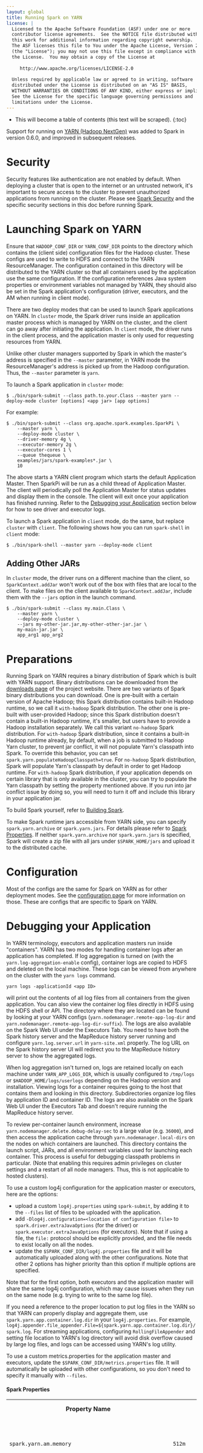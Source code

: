```yaml
---
layout: global
title: Running Spark on YARN
license: |
  Licensed to the Apache Software Foundation (ASF) under one or more
  contributor license agreements.  See the NOTICE file distributed with
  this work for additional information regarding copyright ownership.
  The ASF licenses this file to You under the Apache License, Version 2.0
  (the "License"); you may not use this file except in compliance with
  the License.  You may obtain a copy of the License at
 
     http://www.apache.org/licenses/LICENSE-2.0
 
  Unless required by applicable law or agreed to in writing, software
  distributed under the License is distributed on an "AS IS" BASIS,
  WITHOUT WARRANTIES OR CONDITIONS OF ANY KIND, either express or implied.
  See the License for the specific language governing permissions and
  limitations under the License.
---
```

* This will become a table of contents (this text will be scraped).
{:toc}

Support for running on [YARN (Hadoop
NextGen)](http://hadoop.apache.org/docs/stable/hadoop-yarn/hadoop-yarn-site/YARN.html)
was added to Spark in version 0.6.0, and improved in subsequent releases.

# Security

Security features like authentication are not enabled by default. When deploying a cluster that is open to the internet
or an untrusted network, it's important to secure access to the cluster to prevent unauthorized applications
from running on the cluster.
Please see [Spark Security](security.html) and the specific security sections in this doc before running Spark.

# Launching Spark on YARN

Ensure that `HADOOP_CONF_DIR` or `YARN_CONF_DIR` points to the directory which contains the (client side) configuration files for the Hadoop cluster.
These configs are used to write to HDFS and connect to the YARN ResourceManager. The
configuration contained in this directory will be distributed to the YARN cluster so that all
containers used by the application use the same configuration. If the configuration references
Java system properties or environment variables not managed by YARN, they should also be set in the
Spark application's configuration (driver, executors, and the AM when running in client mode).

There are two deploy modes that can be used to launch Spark applications on YARN. In `cluster` mode, the Spark driver runs inside an application master process which is managed by YARN on the cluster, and the client can go away after initiating the application. In `client` mode, the driver runs in the client process, and the application master is only used for requesting resources from YARN.

Unlike other cluster managers supported by Spark in which the master's address is specified in the `--master`
parameter, in YARN mode the ResourceManager's address is picked up from the Hadoop configuration.
Thus, the `--master` parameter is `yarn`.

To launch a Spark application in `cluster` mode:

    $ ./bin/spark-submit --class path.to.your.Class --master yarn --deploy-mode cluster [options] <app jar> [app options]

For example:

    $ ./bin/spark-submit --class org.apache.spark.examples.SparkPi \
        --master yarn \
        --deploy-mode cluster \
        --driver-memory 4g \
        --executor-memory 2g \
        --executor-cores 1 \
        --queue thequeue \
        examples/jars/spark-examples*.jar \
        10

The above starts a YARN client program which starts the default Application Master. Then SparkPi will be run as a child thread of Application Master. The client will periodically poll the Application Master for status updates and display them in the console. The client will exit once your application has finished running.  Refer to the [Debugging your Application](#debugging-your-application) section below for how to see driver and executor logs.

To launch a Spark application in `client` mode, do the same, but replace `cluster` with `client`. The following shows how you can run `spark-shell` in `client` mode:

    $ ./bin/spark-shell --master yarn --deploy-mode client

## Adding Other JARs

In `cluster` mode, the driver runs on a different machine than the client, so `SparkContext.addJar` won't work out of the box with files that are local to the client. To make files on the client available to `SparkContext.addJar`, include them with the `--jars` option in the launch command.

    $ ./bin/spark-submit --class my.main.Class \
        --master yarn \
        --deploy-mode cluster \
        --jars my-other-jar.jar,my-other-other-jar.jar \
        my-main-jar.jar \
        app_arg1 app_arg2


# Preparations

Running Spark on YARN requires a binary distribution of Spark which is built with YARN support.
Binary distributions can be downloaded from the [downloads page](https://spark.apache.org/downloads.html) of the project website.
There are two variants of Spark binary distributions you can download. One is pre-built with a certain
version of Apache Hadoop; this Spark distribution contains built-in Hadoop runtime, so we call it `with-hadoop` Spark
distribution. The other one is pre-built with user-provided Hadoop; since this Spark distribution
doesn't contain a built-in Hadoop runtime, it's smaller, but users have to provide a Hadoop installation separately.
We call this variant `no-hadoop` Spark distribution. For `with-hadoop` Spark distribution, since
it contains a built-in Hadoop runtime already, by default, when a job is submitted to Hadoop Yarn cluster, to prevent jar conflict, it will not
populate Yarn's classpath into Spark. To override this behavior, you can set <code>spark.yarn.populateHadoopClasspath=true</code>.
For `no-hadoop` Spark distribution, Spark will populate Yarn's classpath by default in order to get Hadoop runtime. For `with-hadoop` Spark distribution,
if your application depends on certain library that is only available in the cluster, you can try to populate the Yarn classpath by setting
the property mentioned above. If you run into jar conflict issue by doing so, you will need to turn it off and include this library
in your application jar.

To build Spark yourself, refer to [Building Spark](building-spark.html).

To make Spark runtime jars accessible from YARN side, you can specify `spark.yarn.archive` or `spark.yarn.jars`. For details please refer to [Spark Properties](#spark-properties). If neither `spark.yarn.archive` nor `spark.yarn.jars` is specified, Spark will create a zip file with all jars under `$SPARK_HOME/jars` and upload it to the distributed cache.

# Configuration

Most of the configs are the same for Spark on YARN as for other deployment modes. See the [configuration page](configuration.html) for more information on those.  These are configs that are specific to Spark on YARN.

# Debugging your Application

In YARN terminology, executors and application masters run inside "containers". YARN has two modes for handling container logs after an application has completed. If log aggregation is turned on (with the `yarn.log-aggregation-enable` config), container logs are copied to HDFS and deleted on the local machine. These logs can be viewed from anywhere on the cluster with the `yarn logs` command.

    yarn logs -applicationId <app ID>

will print out the contents of all log files from all containers from the given application. You can also view the container log files directly in HDFS using the HDFS shell or API. The directory where they are located can be found by looking at your YARN configs (`yarn.nodemanager.remote-app-log-dir` and `yarn.nodemanager.remote-app-log-dir-suffix`). The logs are also available on the Spark Web UI under the Executors Tab. You need to have both the Spark history server and the MapReduce history server running and configure `yarn.log.server.url` in `yarn-site.xml` properly. The log URL on the Spark history server UI will redirect you to the MapReduce history server to show the aggregated logs.

When log aggregation isn't turned on, logs are retained locally on each machine under `YARN_APP_LOGS_DIR`, which is usually configured to `/tmp/logs` or `$HADOOP_HOME/logs/userlogs` depending on the Hadoop version and installation. Viewing logs for a container requires going to the host that contains them and looking in this directory.  Subdirectories organize log files by application ID and container ID. The logs are also available on the Spark Web UI under the Executors Tab and doesn't require running the MapReduce history server.

To review per-container launch environment, increase `yarn.nodemanager.delete.debug-delay-sec` to a
large value (e.g. `36000`), and then access the application cache through `yarn.nodemanager.local-dirs`
on the nodes on which containers are launched. This directory contains the launch script, JARs, and
all environment variables used for launching each container. This process is useful for debugging
classpath problems in particular. (Note that enabling this requires admin privileges on cluster
settings and a restart of all node managers. Thus, this is not applicable to hosted clusters).

To use a custom log4j configuration for the application master or executors, here are the options:

- upload a custom `log4j.properties` using `spark-submit`, by adding it to the `--files` list of files
  to be uploaded with the application.
- add `-Dlog4j.configuration=<location of configuration file>` to `spark.driver.extraJavaOptions`
  (for the driver) or `spark.executor.extraJavaOptions` (for executors). Note that if using a file,
  the `file:` protocol should be explicitly provided, and the file needs to exist locally on all
  the nodes.
- update the `$SPARK_CONF_DIR/log4j.properties` file and it will be automatically uploaded along
  with the other configurations. Note that other 2 options has higher priority than this option if
  multiple options are specified.

Note that for the first option, both executors and the application master will share the same
log4j configuration, which may cause issues when they run on the same node (e.g. trying to write
to the same log file).

If you need a reference to the proper location to put log files in the YARN so that YARN can properly display and aggregate them, use `spark.yarn.app.container.log.dir` in your `log4j.properties`. For example, `log4j.appender.file_appender.File=${spark.yarn.app.container.log.dir}/spark.log`. For streaming applications, configuring `RollingFileAppender` and setting file location to YARN's log directory will avoid disk overflow caused by large log files, and logs can be accessed using YARN's log utility.

To use a custom metrics.properties for the application master and executors, update the `$SPARK_CONF_DIR/metrics.properties` file. It will automatically be uploaded with other configurations, so you don't need to specify it manually with `--files`.

#### Spark Properties

<table class="table">
<tr><th>Property Name</th><th>Default</th><th>Meaning</th><th>Since Version</th></tr>
<tr>
  <td><code>spark.yarn.am.memory</code></td>
  <td><code>512m</code></td>
  <td>
    Amount of memory to use for the YARN Application Master in client mode, in the same format as JVM memory strings (e.g. <code>512m</code>, <code>2g</code>).
    In cluster mode, use <code>spark.driver.memory</code> instead.
    <p/>
    Use lower-case suffixes, e.g. <code>k</code>, <code>m</code>, <code>g</code>, <code>t</code>, and <code>p</code>, for kibi-, mebi-, gibi-, tebi-, and pebibytes, respectively.
  </td>
  <td>1.3.0</td>
</tr>
<tr>
  <td><code>spark.yarn.am.resource.{resource-type}.amount</code></td>
  <td><code>(none)</code></td>
  <td>
    Amount of resource to use for the YARN Application Master in client mode.
    In cluster mode, use <code>spark.yarn.driver.resource.&lt;resource-type&gt;.amount</code> instead.
    Please note that this feature can be used only with YARN 3.0+
    For reference, see YARN Resource Model documentation: https://hadoop.apache.org/docs/r3.0.1/hadoop-yarn/hadoop-yarn-site/ResourceModel.html
    <p/>
    Example: 
    To request GPU resources from YARN, use: <code>spark.yarn.am.resource.yarn.io/gpu.amount</code>
  </td>
  <td>3.0.0</td>
</tr>
<tr>
  <td><code>spark.yarn.applicationType</code></td>
  <td><code>SPARK</code></td>
  <td>
    Defines more specific application types, e.g. <code>SPARK</code>, <code>SPARK-SQL</code>, <code>SPARK-STREAMING</code>,
    <code>SPARK-MLLIB</code> and <code>SPARK-GRAPH</code>. Please be careful not to exceed 20 characters.
  </td>
  <td>3.1.0</td>
</tr>
<tr>
  <td><code>spark.yarn.driver.resource.{resource-type}.amount</code></td>
  <td><code>(none)</code></td>
  <td>
    Amount of resource to use for the YARN Application Master in cluster mode.
    Please note that this feature can be used only with YARN 3.0+
    For reference, see YARN Resource Model documentation: https://hadoop.apache.org/docs/r3.0.1/hadoop-yarn/hadoop-yarn-site/ResourceModel.html
    <p/>
    Example: 
    To request GPU resources from YARN, use: <code>spark.yarn.driver.resource.yarn.io/gpu.amount</code>
  </td>
  <td>3.0.0</td> 
</tr>
<tr>
  <td><code>spark.yarn.executor.resource.{resource-type}.amount</code></td>
  <td><code>(none)</code></td>
  <td>
    Amount of resource to use per executor process.
    Please note that this feature can be used only with YARN 3.0+
    For reference, see YARN Resource Model documentation: https://hadoop.apache.org/docs/r3.0.1/hadoop-yarn/hadoop-yarn-site/ResourceModel.html
    <p/>
    Example: 
    To request GPU resources from YARN, use: <code>spark.yarn.executor.resource.yarn.io/gpu.amount</code>
  </td>
  <td>3.0.0</td>
</tr>
<tr>
  <td><code>spark.yarn.resourceGpuDeviceName</code></td>
  <td><code>yarn.io/gpu</code></td>
  <td>
    Specify the mapping of the Spark resource type of <code>gpu</code> to the YARN resource
    representing a GPU. By default YARN uses <code>yarn.io/gpu</code> but if YARN has been
    configured with a custom resource type, this allows remapping it.
    Applies when using the <code>spark.{driver/executor}.resource.gpu.*</code> configs.
  </td>
  <td>3.2.1</td>
</tr>
<tr>
  <td><code>spark.yarn.resourceFpgaDeviceName</code></td>
  <td><code>yarn.io/fpga</code></td>
  <td>
    Specify the mapping of the Spark resource type of <code>fpga</code> to the YARN resource
    representing a FPGA. By default YARN uses <code>yarn.io/fpga</code> but if YARN has been
    configured with a custom resource type, this allows remapping it.
    Applies when using the <code>spark.{driver/executor}.resource.fpga.*</code> configs.
  </td>
  <td>3.2.1</td>
</tr>
<tr>
  <td><code>spark.yarn.am.cores</code></td>
  <td><code>1</code></td>
  <td>
    Number of cores to use for the YARN Application Master in client mode.
    In cluster mode, use <code>spark.driver.cores</code> instead.
  </td>
  <td>1.3.0</td>
</tr>
<tr>
  <td><code>spark.yarn.am.waitTime</code></td>
  <td><code>100s</code></td>
  <td>
    Only used in <code>cluster</code> mode. Time for the YARN Application Master to wait for the
    SparkContext to be initialized.
  </td>
 <td>1.3.0</td> 
</tr>
<tr>
  <td><code>spark.yarn.submit.file.replication</code></td>
  <td>The default HDFS replication (usually <code>3</code>)</td>
  <td>
    HDFS replication level for the files uploaded into HDFS for the application. These include things like the Spark jar, the app jar, and any distributed cache files/archives.
  </td>
  <td>0.8.1</td>
</tr>
<tr>
  <td><code>spark.yarn.stagingDir</code></td>
  <td>Current user's home directory in the filesystem</td>
  <td>
    Staging directory used while submitting applications.
  </td>
 <td>2.0.0</td> 
</tr>
<tr>
  <td><code>spark.yarn.preserve.staging.files</code></td>
  <td><code>false</code></td>
  <td>
    Set to <code>true</code> to preserve the staged files (Spark jar, app jar, distributed cache files) at the end of the job rather than delete them.
  </td>
  <td>1.1.0</td> 
</tr>
<tr>
  <td><code>spark.yarn.scheduler.heartbeat.interval-ms</code></td>
  <td><code>3000</code></td>
  <td>
    The interval in ms in which the Spark application master heartbeats into the YARN ResourceManager.
    The value is capped at half the value of YARN's configuration for the expiry interval, i.e.
    <code>yarn.am.liveness-monitor.expiry-interval-ms</code>.
  </td>
  <td>0.8.1</td>
</tr>
<tr>
  <td><code>spark.yarn.scheduler.initial-allocation.interval</code></td>
  <td><code>200ms</code></td>
  <td>
    The initial interval in which the Spark application master eagerly heartbeats to the YARN ResourceManager
    when there are pending container allocation requests. It should be no larger than
    <code>spark.yarn.scheduler.heartbeat.interval-ms</code>. The allocation interval will doubled on
    successive eager heartbeats if pending containers still exist, until
    <code>spark.yarn.scheduler.heartbeat.interval-ms</code> is reached.
  </td>
  <td>1.4.0</td>
</tr>
<tr>
  <td><code>spark.yarn.max.executor.failures</code></td>
  <td>numExecutors * 2, with minimum of 3</td>
  <td>
    The maximum number of executor failures before failing the application.
  </td>
  <td>1.0.0</td>
</tr>
<tr>
  <td><code>spark.yarn.historyServer.address</code></td>
  <td>(none)</td>
  <td>
    The address of the Spark history server, e.g. <code>host.com:18080</code>. The address should not contain a scheme (<code>http://</code>). Defaults to not being set since the history server is an optional service. This address is given to the YARN ResourceManager when the Spark application finishes to link the application from the ResourceManager UI to the Spark history server UI.
    For this property, YARN properties can be used as variables, and these are substituted by Spark at runtime. For example, if the Spark history server runs on the same node as the YARN ResourceManager, it can be set to <code>${hadoopconf-yarn.resourcemanager.hostname}:18080</code>.
  </td>
  <td>1.0.0</td>
</tr>
<tr>
  <td><code>spark.yarn.dist.archives</code></td>
  <td>(none)</td>
  <td>
    Comma separated list of archives to be extracted into the working directory of each executor.
  </td>
  <td>1.0.0</td>
</tr>
<tr>
  <td><code>spark.yarn.dist.files</code></td>
  <td>(none)</td>
  <td>
    Comma-separated list of files to be placed in the working directory of each executor.
  </td>
  <td>1.0.0</td>
</tr>
<tr>
  <td><code>spark.yarn.dist.jars</code></td>
  <td>(none)</td>
  <td>
    Comma-separated list of jars to be placed in the working directory of each executor.
  </td>
  <td>2.0.0</td>
</tr>
<tr>
  <td><code>spark.yarn.dist.forceDownloadSchemes</code></td>
  <td><code>(none)</code></td>
  <td>
    Comma-separated list of schemes for which resources will be downloaded to the local disk prior to
    being added to YARN's distributed cache. For use in cases where the YARN service does not
    support schemes that are supported by Spark, like http, https and ftp, or jars required to be in the
    local YARN client's classpath. Wildcard '*' is denoted to download resources for all the schemes.
  </td>
  <td>2.3.0</td>
</tr>
<tr>
 <td><code>spark.executor.instances</code></td>
  <td><code>2</code></td>
  <td>
    The number of executors for static allocation. With <code>spark.dynamicAllocation.enabled</code>, the initial set of executors will be at least this large.
  </td>
  <td>1.0.0</td>
</tr>
<tr>
  <td><code>spark.yarn.am.memoryOverhead</code></td>
  <td>AM memory * 0.10, with minimum of 384 </td>
  <td>
    Same as <code>spark.driver.memoryOverhead</code>, but for the YARN Application Master in client mode.
  </td>
  <td>1.3.0</td>
</tr>
<tr>
  <td><code>spark.yarn.queue</code></td>
  <td><code>default</code></td>
  <td>
    The name of the YARN queue to which the application is submitted.
  </td>
  <td>1.0.0</td>
</tr>
<tr>
  <td><code>spark.yarn.jars</code></td>
  <td>(none)</td>
  <td>
    List of libraries containing Spark code to distribute to YARN containers.
    By default, Spark on YARN will use Spark jars installed locally, but the Spark jars can also be
    in a world-readable location on HDFS. This allows YARN to cache it on nodes so that it doesn't
    need to be distributed each time an application runs. To point to jars on HDFS, for example,
    set this configuration to <code>hdfs:///some/path</code>. Globs are allowed.
  </td>
  <td>2.0.0</td>
</tr>
<tr>
  <td><code>spark.yarn.archive</code></td>
  <td>(none)</td>
  <td>
    An archive containing needed Spark jars for distribution to the YARN cache. If set, this
    configuration replaces <code>spark.yarn.jars</code> and the archive is used in all the
    application's containers. The archive should contain jar files in its root directory.
    Like with the previous option, the archive can also be hosted on HDFS to speed up file
    distribution.
  </td>
  <td>2.0.0</td>
</tr>
<tr>
  <td><code>spark.yarn.appMasterEnv.[EnvironmentVariableName]</code></td>
  <td>(none)</td>
  <td>
     Add the environment variable specified by <code>EnvironmentVariableName</code> to the
     Application Master process launched on YARN. The user can specify multiple of
     these and to set multiple environment variables. In <code>cluster</code> mode this controls
     the environment of the Spark driver and in <code>client</code> mode it only controls
     the environment of the executor launcher.
  </td>
  <td>1.1.0</td>
</tr>
<tr>
  <td><code>spark.yarn.containerLauncherMaxThreads</code></td>
  <td><code>25</code></td>
  <td>
    The maximum number of threads to use in the YARN Application Master for launching executor containers.
  </td>
  <td>1.2.0</td>
</tr>
<tr>
  <td><code>spark.yarn.am.extraJavaOptions</code></td>
  <td>(none)</td>
  <td>
  A string of extra JVM options to pass to the YARN Application Master in client mode.
  In cluster mode, use <code>spark.driver.extraJavaOptions</code> instead. Note that it is illegal
  to set maximum heap size (-Xmx) settings with this option. Maximum heap size settings can be set
  with <code>spark.yarn.am.memory</code>
  </td>
  <td>1.3.0</td>
</tr>
<tr>
  <td><code>spark.yarn.am.extraLibraryPath</code></td>
  <td>(none)</td>
  <td>
    Set a special library path to use when launching the YARN Application Master in client mode.
  </td>
  <td>1.4.0</td>
</tr>
<tr>
  <td><code>spark.yarn.populateHadoopClasspath</code></td>
  <td>
    For <code>with-hadoop</code> Spark distribution, this is set to false; 
    for <code>no-hadoop</code> distribution, this is set to true.
  </td>
  <td>
    Whether to populate Hadoop classpath from <code>yarn.application.classpath</code> and
    <code>mapreduce.application.classpath</code> Note that if this is set to <code>false</code>, 
    it requires a <code>with-Hadoop</code> Spark distribution that bundles Hadoop runtime or
    user has to provide a Hadoop installation separately.
  </td>
  <td>2.4.6</td>
</tr>
<tr>
  <td><code>spark.yarn.maxAppAttempts</code></td>
  <td><code>yarn.resourcemanager.am.max-attempts</code> in YARN</td>
  <td>
  The maximum number of attempts that will be made to submit the application.
  It should be no larger than the global number of max attempts in the YARN configuration.
  </td>
  <td>1.3.0</td> 
</tr>
<tr>
  <td><code>spark.yarn.am.attemptFailuresValidityInterval</code></td>
  <td>(none)</td>
  <td>
  Defines the validity interval for AM failure tracking.
  If the AM has been running for at least the defined interval, the AM failure count will be reset.
  This feature is not enabled if not configured.
  </td>
  <td>1.6.0</td>
</tr>
<tr>
  <td><code>spark.yarn.executor.failuresValidityInterval</code></td>
  <td>(none)</td>
  <td>
  Defines the validity interval for executor failure tracking.
  Executor failures which are older than the validity interval will be ignored.
  </td>
  <td>2.0.0</td>
</tr>
<tr>
  <td><code>spark.yarn.submit.waitAppCompletion</code></td>
  <td><code>true</code></td>
  <td>
  In YARN cluster mode, controls whether the client waits to exit until the application completes.
  If set to <code>true</code>, the client process will stay alive reporting the application's status.
  Otherwise, the client process will exit after submission.
  </td>
  <td>1.4.0</td>
</tr>
<tr>
  <td><code>spark.yarn.am.nodeLabelExpression</code></td>
  <td>(none)</td>
  <td>
  A YARN node label expression that restricts the set of nodes AM will be scheduled on.
  Only versions of YARN greater than or equal to 2.6 support node label expressions, so when
  running against earlier versions, this property will be ignored.
  </td>
  <td>1.6.0</td>
</tr>
<tr>
  <td><code>spark.yarn.executor.nodeLabelExpression</code></td>
  <td>(none)</td>
  <td>
  A YARN node label expression that restricts the set of nodes executors will be scheduled on.
  Only versions of YARN greater than or equal to 2.6 support node label expressions, so when
  running against earlier versions, this property will be ignored.
  </td>
  <td>1.4.0</td>
</tr>
<tr>
  <td><code>spark.yarn.tags</code></td>
  <td>(none)</td>
  <td>
  Comma-separated list of strings to pass through as YARN application tags appearing
  in YARN ApplicationReports, which can be used for filtering when querying YARN apps.
  </td>
  <td>1.5.0</td>
</tr>
<tr>
  <td><code>spark.yarn.priority</code></td>
  <td>(none)</td>
  <td>
  Application priority for YARN to define pending applications ordering policy, those with higher
  integer value have a better opportunity to be activated. Currently, YARN only supports application
  priority when using FIFO ordering policy.
  </td>
  <td>3.0.0</td>
</tr>
<tr>
  <td><code>spark.yarn.config.gatewayPath</code></td>
  <td>(none)</td>
  <td>
  A path that is valid on the gateway host (the host where a Spark application is started) but may
  differ for paths for the same resource in other nodes in the cluster. Coupled with
  <code>spark.yarn.config.replacementPath</code>, this is used to support clusters with
  heterogeneous configurations, so that Spark can correctly launch remote processes.
  <p/>
  The replacement path normally will contain a reference to some environment variable exported by
  YARN (and, thus, visible to Spark containers).
  <p/>
  For example, if the gateway node has Hadoop libraries installed on <code>/disk1/hadoop</code>, and
  the location of the Hadoop install is exported by YARN as the  <code>HADOOP_HOME</code>
  environment variable, setting this value to <code>/disk1/hadoop</code> and the replacement path to
  <code>$HADOOP_HOME</code> will make sure that paths used to launch remote processes properly
  reference the local YARN configuration.
  </td>
  <td>1.5.0</td>
</tr>
<tr>
  <td><code>spark.yarn.config.replacementPath</code></td>
  <td>(none)</td>
  <td>
  See <code>spark.yarn.config.gatewayPath</code>.
  </td>
  <td>1.5.0</td>
</tr>
<tr>
  <td><code>spark.yarn.rolledLog.includePattern</code></td>
  <td>(none)</td>
  <td>
  Java Regex to filter the log files which match the defined include pattern
  and those log files will be aggregated in a rolling fashion.
  This will be used with YARN's rolling log aggregation, to enable this feature in YARN side
  <code>yarn.nodemanager.log-aggregation.roll-monitoring-interval-seconds</code> should be
  configured in yarn-site.xml. The Spark log4j appender needs be changed to use
  FileAppender or another appender that can handle the files being removed while it is running. Based
  on the file name configured in the log4j configuration (like spark.log), the user should set the
  regex (spark*) to include all the log files that need to be aggregated.
  </td>
  <td>2.0.0</td>
</tr>
<tr>
  <td><code>spark.yarn.rolledLog.excludePattern</code></td>
  <td>(none)</td>
  <td>
  Java Regex to filter the log files which match the defined exclude pattern
  and those log files will not be aggregated in a rolling fashion. If the log file
  name matches both the include and the exclude pattern, this file will be excluded eventually.
  </td>
  <td>2.0.0</td>
</tr>
<tr>
  <td><code>spark.yarn.executor.launch.excludeOnFailure.enabled</code></td>
  <td>false</td>
  <td>
  Flag to enable exclusion of nodes having YARN resource allocation problems.
  The error limit for excluding can be configured by
  <code>spark.excludeOnFailure.application.maxFailedExecutorsPerNode</code>.
  </td>
  <td>2.4.0</td>
</tr>
<tr>
  <td><code>spark.yarn.exclude.nodes</code></td>
  <td>(none)</td>
  <td>
  Comma-separated list of YARN node names which are excluded from resource allocation.
  </td>
  <td>3.0.0</td>
</tr>
<tr>
  <td><code>spark.yarn.metrics.namespace</code></td>
  <td>(none)</td>
  <td>
  The root namespace for AM metrics reporting. 
  If it is not set then the YARN application ID is used.
  </td>
  <td>2.4.0</td>
</tr>
</table>

#### Available patterns for SHS custom executor log URL

<table class="table">
    <tr><th>Pattern</th><th>Meaning</th></tr>
    <tr>
      <td>&#123;&#123;HTTP_SCHEME&#125;&#125;</td>
      <td><code>http://</code> or <code>https://</code> according to YARN HTTP policy. (Configured via <code>yarn.http.policy</code>)</td>
    </tr>
    <tr>
      <td>&#123;&#123;NM_HOST&#125;&#125;</td>
      <td>The "host" of node where container was run.</td>
    </tr>
    <tr>
      <td>&#123;&#123;NM_PORT&#125;&#125;</td>
      <td>The "port" of node manager where container was run.</td>
    </tr>
    <tr>
      <td>&#123;&#123;NM_HTTP_PORT&#125;&#125;</td>
      <td>The "port" of node manager's http server where container was run.</td>
    </tr>
    <tr>
      <td>&#123;&#123;NM_HTTP_ADDRESS&#125;&#125;</td>
      <td>Http URI of the node on which the container is allocated.</td>
    </tr>
    <tr>
      <td>&#123;&#123;CLUSTER_ID&#125;&#125;</td>
      <td>The cluster ID of Resource Manager. (Configured via <code>yarn.resourcemanager.cluster-id</code>)</td>
    </tr>
    <tr>
      <td>&#123;&#123;CONTAINER_ID&#125;&#125;</td>
      <td>The ID of container.</td>
    </tr>
    <tr>
      <td>&#123;&#123;USER&#125;&#125;</td>
      <td><code>SPARK_USER</code> on system environment.</td>
    </tr>
    <tr>
      <td>&#123;&#123;FILE_NAME&#125;&#125;</td>
      <td><code>stdout</code>, <code>stderr</code>.</td>
    </tr>
</table>

For example, suppose you would like to point log url link to Job History Server directly instead of let NodeManager http server redirects it, you can configure `spark.history.custom.executor.log.url` as below:

<code>&#123;&#123;HTTP_SCHEME&#125;&#125;&lt;JHS_HOST&gt;:&lt;JHS_PORT&gt;/jobhistory/logs/&#123;&#123;NM_HOST&#125;&#125;:&#123;&#123;NM_PORT&#125;&#125;/&#123;&#123;CONTAINER_ID&#125;&#125;/&#123;&#123;CONTAINER_ID&#125;&#125;/&#123;&#123;USER&#125;&#125;/&#123;&#123;FILE_NAME&#125;&#125;?start=-4096</code>

NOTE: you need to replace `<JHS_HOST>` and `<JHS_PORT>` with actual value.

# Resource Allocation and Configuration Overview

Please make sure to have read the Custom Resource Scheduling and Configuration Overview section on the [configuration page](configuration.html). This section only talks about the YARN specific aspects of resource scheduling.

YARN needs to be configured to support any resources the user wants to use with Spark. Resource scheduling on YARN was added in YARN 3.1.0. See the YARN documentation for more information on configuring resources and properly setting up isolation. Ideally the resources are setup isolated so that an executor can only see the resources it was allocated. If you do not have isolation enabled, the user is responsible for creating a discovery script that ensures the resource is not shared between executors.

YARN supports user defined resource types but has built in types for GPU (<code>yarn.io/gpu</code>) and FPGA (<code>yarn.io/fpga</code>). For that reason, if you are using either of those resources, Spark can translate your request for spark resources into YARN resources and you only have to specify the <code>spark.{driver/executor}.resource.</code> configs. Note, if you are using a custom resource type for GPUs or FPGAs with YARN you can change the Spark mapping using <code>spark.yarn.resourceGpuDeviceName</code> and <code>spark.yarn.resourceFpgaDeviceName</code>.
 If you are using a resource other then FPGA or GPU, the user is responsible for specifying the configs for both YARN (<code>spark.yarn.{driver/executor}.resource.</code>) and Spark (<code>spark.{driver/executor}.resource.</code>).

For example, the user wants to request 2 GPUs for each executor. The user can just specify <code>spark.executor.resource.gpu.amount=2</code> and Spark will handle requesting <code>yarn.io/gpu</code> resource type from YARN.

If the user has a user defined YARN resource, lets call it `acceleratorX` then the user must specify <code>spark.yarn.executor.resource.acceleratorX.amount=2</code> and <code>spark.executor.resource.acceleratorX.amount=2</code>.

YARN does not tell Spark the addresses of the resources allocated to each container. For that reason, the user must specify a discovery script that gets run by the executor on startup to discover what resources are available to that executor. You can find an example scripts in `examples/src/main/scripts/getGpusResources.sh`. The script must have execute permissions set and the user should setup permissions to not allow malicious users to modify it. The script should write to STDOUT a JSON string in the format of the ResourceInformation class. This has the resource name and an array of resource addresses available to just that executor.

# Stage Level Scheduling Overview

Stage level scheduling is supported on YARN when dynamic allocation is enabled. One thing to note that is YARN specific is that each ResourceProfile requires a different container priority on YARN. The mapping is simply the ResourceProfile id becomes the priority, on YARN lower numbers are higher priority. This means that profiles created earlier will have a higher priority in YARN. Normally this won't matter as Spark finishes one stage before starting another one, the only case this might have an affect is in a job server type scenario, so its something to keep in mind.
Note there is a difference in the way custom resources are handled between the base default profile and custom ResourceProfiles. To allow for the user to request YARN containers with extra resources without Spark scheduling on them, the user can specify resources via the <code>spark.yarn.executor.resource.</code> config. Those configs are only used in the base default profile though and do not get propagated into any other custom ResourceProfiles. This is because there would be no way to remove them if you wanted a stage to not have them. This results in your default profile getting custom resources defined in <code>spark.yarn.executor.resource.</code> plus spark defined resources of GPU or FPGA. Spark converts GPU and FPGA resources into the YARN built in types <code>yarn.io/gpu</code>) and <code>yarn.io/fpga</code>, but does not know the mapping of any other resources. Any other Spark custom resources are not propagated to YARN for the default profile. So if you want Spark to schedule based off a custom resource and have it requested from YARN, you must specify it in both YARN (<code>spark.yarn.{driver/executor}.resource.</code>) and Spark (<code>spark.{driver/executor}.resource.</code>) configs. Leave the Spark config off if you only want YARN containers with the extra resources but Spark not to schedule using them. Now for custom ResourceProfiles, it doesn't currently have a way to only specify YARN resources without Spark scheduling off of them. This means for custom ResourceProfiles we propagate all the resources defined in the ResourceProfile to YARN. We still convert GPU and FPGA to the YARN build in types as well. This requires that the name of any custom resources you specify match what they are defined as in YARN.

# Important notes

- Whether core requests are honored in scheduling decisions depends on which scheduler is in use and how it is configured.
- In `cluster` mode, the local directories used by the Spark executors and the Spark driver will be the local directories configured for YARN (Hadoop YARN config `yarn.nodemanager.local-dirs`). If the user specifies `spark.local.dir`, it will be ignored. In `client` mode, the Spark executors will use the local directories configured for YARN while the Spark driver will use those defined in `spark.local.dir`. This is because the Spark driver does not run on the YARN cluster in `client` mode, only the Spark executors do.
- The `--files` and `--archives` options support specifying file names with the # similar to Hadoop. For example, you can specify: `--files localtest.txt#appSees.txt` and this will upload the file you have locally named `localtest.txt` into HDFS but this will be linked to by the name `appSees.txt`, and your application should use the name as `appSees.txt` to reference it when running on YARN.
- The `--jars` option allows the `SparkContext.addJar` function to work if you are using it with local files and running in `cluster` mode. It does not need to be used if you are using it with HDFS, HTTP, HTTPS, or FTP files.

# Kerberos

Standard Kerberos support in Spark is covered in the [Security](security.html#kerberos) page.

In YARN mode, when accessing Hadoop file systems, aside from the default file system in the hadoop
configuration, Spark will also automatically obtain delegation tokens for the service hosting the
staging directory of the Spark application.

## YARN-specific Kerberos Configuration

<table class="table">
<tr><th>Property Name</th><th>Default</th><th>Meaning</th><th>Since Version</th></tr>
<tr>
  <td><code>spark.kerberos.keytab</code></td>
  <td>(none)</td>
  <td>
  The full path to the file that contains the keytab for the principal specified above. This keytab
  will be copied to the node running the YARN Application Master via the YARN Distributed Cache, and
  will be used for renewing the login tickets and the delegation tokens periodically. Equivalent to
  the <code>--keytab</code> command line argument.

  <br /> (Works also with the "local" master.)
  </td>
  <td>3.0.0</td>
</tr>
<tr>
  <td><code>spark.kerberos.principal</code></td>
  <td>(none)</td>
  <td>
  Principal to be used to login to KDC, while running on secure clusters. Equivalent to the
  <code>--principal</code> command line argument.

  <br /> (Works also with the "local" master.)
  </td>
  <td>3.0.0</td>
</tr>
<tr>
  <td><code>spark.yarn.kerberos.relogin.period</code></td>
  <td>1m</td>
  <td>
  How often to check whether the kerberos TGT should be renewed. This should be set to a value
  that is shorter than the TGT renewal period (or the TGT lifetime if TGT renewal is not enabled).
  The default value should be enough for most deployments.
  </td>
  <td>2.3.0</td>
</tr>
<tr>
  <td><code>spark.yarn.kerberos.renewal.excludeHadoopFileSystems</code></td>
  <td>(none)</td>
  <td>
    A comma-separated list of Hadoop filesystems for whose hosts will be excluded from from delegation
    token renewal at resource scheduler. For example, <code>spark.yarn.kerberos.renewal.excludeHadoopFileSystems=hdfs://nn1.com:8032,
    hdfs://nn2.com:8032</code>. This is known to work under YARN for now, so YARN Resource Manager won't renew tokens for the application.
    Note that as resource scheduler does not renew token, so any application running longer than the original token expiration that tries
    to use that token will likely fail.
  </td>
  <td>3.2.0</td>
</tr>
</table>

## Troubleshooting Kerberos

Debugging Hadoop/Kerberos problems can be "difficult". One useful technique is to
enable extra logging of Kerberos operations in Hadoop by setting the `HADOOP_JAAS_DEBUG`
environment variable.

```bash
export HADOOP_JAAS_DEBUG=true
```

The JDK classes can be configured to enable extra logging of their Kerberos and
SPNEGO/REST authentication via the system properties `sun.security.krb5.debug`
and `sun.security.spnego.debug=true`

```
-Dsun.security.krb5.debug=true -Dsun.security.spnego.debug=true
```

All these options can be enabled in the Application Master:

```
spark.yarn.appMasterEnv.HADOOP_JAAS_DEBUG true
spark.yarn.am.extraJavaOptions -Dsun.security.krb5.debug=true -Dsun.security.spnego.debug=true
```

Finally, if the log level for `org.apache.spark.deploy.yarn.Client` is set to `DEBUG`, the log
will include a list of all tokens obtained, and their expiry details


# Configuring the External Shuffle Service

To start the Spark Shuffle Service on each `NodeManager` in your YARN cluster, follow these
instructions:

1. Build Spark with the [YARN profile](building-spark.html). Skip this step if you are using a
pre-packaged distribution.
1. Locate the `spark-<version>-yarn-shuffle.jar`. This should be under
`$SPARK_HOME/common/network-yarn/target/scala-<version>` if you are building Spark yourself, and under
`yarn` if you are using a distribution.
1. Add this jar to the classpath of all `NodeManager`s in your cluster.
1. In the `yarn-site.xml` on each node, add `spark_shuffle` to `yarn.nodemanager.aux-services`,
then set `yarn.nodemanager.aux-services.spark_shuffle.class` to
`org.apache.spark.network.yarn.YarnShuffleService`.
1. Increase `NodeManager's` heap size by setting `YARN_HEAPSIZE` (1000 by default) in `etc/hadoop/yarn-env.sh`
to avoid garbage collection issues during shuffle.
1. Restart all `NodeManager`s in your cluster.

The following extra configuration options are available when the shuffle service is running on YARN:

<table class="table">
<tr><th>Property Name</th><th>Default</th><th>Meaning</th></tr>
<tr>
  <td><code>spark.yarn.shuffle.stopOnFailure</code></td>
  <td><code>false</code></td>
  <td>
    Whether to stop the NodeManager when there's a failure in the Spark Shuffle Service's
    initialization. This prevents application failures caused by running containers on
    NodeManagers where the Spark Shuffle Service is not running.
  </td>
</tr>
<tr>
  <td><code>spark.yarn.shuffle.service.metrics.namespace</code></td>
  <td><code>sparkShuffleService</code></td>
  <td>
    The namespace to use when emitting shuffle service metrics into Hadoop metrics2 system of the
    NodeManager.
  </td>
</tr>
</table>

Please note that the instructions above assume that the default shuffle service name,
`spark_shuffle`, has been used. It is possible to use any name here, but the values used in the
YARN NodeManager configurations must match the value of `spark.shuffle.service.name` in the
Spark application.

The shuffle service will, by default, take all of its configurations from the Hadoop Configuration
used by the NodeManager (e.g. `yarn-site.xml`). However, it is also possible to configure the
shuffle service independently using a file named `spark-shuffle-site.xml` which should be placed
onto the classpath of the shuffle service (which is, by default, shared with the classpath of the
NodeManager). The shuffle service will treat this as a standard Hadoop Configuration resource and
overlay it on top of the NodeManager's configuration.

# Launching your application with Apache Oozie

Apache Oozie can launch Spark applications as part of a workflow.
In a secure cluster, the launched application will need the relevant tokens to access the cluster's
services. If Spark is launched with a keytab, this is automatic.
However, if Spark is to be launched without a keytab, the responsibility for setting up security
must be handed over to Oozie.

The details of configuring Oozie for secure clusters and obtaining
credentials for a job can be found on the [Oozie web site](http://oozie.apache.org/)
in the "Authentication" section of the specific release's documentation.

For Spark applications, the Oozie workflow must be set up for Oozie to request all tokens which
the application needs, including:

- The YARN resource manager.
- The local Hadoop filesystem.
- Any remote Hadoop filesystems used as a source or destination of I/O.
- Hive —if used.
- HBase —if used.
- The YARN timeline server, if the application interacts with this.

To avoid Spark attempting —and then failing— to obtain Hive, HBase and remote HDFS tokens,
the Spark configuration must be set to disable token collection for the services.

The Spark configuration must include the lines:

```
spark.security.credentials.hive.enabled   false
spark.security.credentials.hbase.enabled  false
```

The configuration option `spark.kerberos.access.hadoopFileSystems` must be unset.

# Using the Spark History Server to replace the Spark Web UI

It is possible to use the Spark History Server application page as the tracking URL for running
applications when the application UI is disabled. This may be desirable on secure clusters, or to
reduce the memory usage of the Spark driver. To set up tracking through the Spark History Server,
do the following:

- On the application side, set <code>spark.yarn.historyServer.allowTracking=true</code> in Spark's
  configuration. This will tell Spark to use the history server's URL as the tracking URL if
  the application's UI is disabled.
- On the Spark History Server, add <code>org.apache.spark.deploy.yarn.YarnProxyRedirectFilter</code>
  to the list of filters in the <code>spark.ui.filters</code> configuration.

Be aware that the history server information may not be up-to-date with the application's state.

# Running multiple versions of the Spark Shuffle Service

Please note that this section only applies when running on YARN versions >= 2.9.0.

In some cases it may be desirable to run multiple instances of the Spark Shuffle Service which are
using different versions of Spark. This can be helpful, for example, when running a YARN cluster
with a mixed workload of applications running multiple Spark versions, since a given version of
the shuffle service is not always compatible with other versions of Spark. YARN versions since 2.9.0
support the ability to run shuffle services within an isolated classloader
(see [YARN-4577](https://issues.apache.org/jira/browse/YARN-4577)), meaning multiple Spark versions
can coexist within a single NodeManager. The
`yarn.nodemanager.aux-services.<service-name>.classpath` and, starting from YARN 2.10.2/3.1.1/3.2.0,
`yarn.nodemanager.aux-services.<service-name>.remote-classpath` options can be used to configure
this. In addition to setting up separate classpaths, it's necessary to ensure the two versions
advertise to different ports. This can be achieved using the `spark-shuffle-site.xml` file described
above. For example, you may have configuration like:

```properties
  yarn.nodemanager.aux-services = spark_shuffle_x,spark_shuffle_y
  yarn.nodemanager.aux-services.spark_shuffle_x.classpath = /path/to/spark-x-path/fat.jar:/path/to/spark-x-config
  yarn.nodemanager.aux-services.spark_shuffle_y.classpath = /path/to/spark-y-path/fat.jar:/path/to/spark-y-config
```
Or
```properties
  yarn.nodemanager.aux-services = spark_shuffle_x,spark_shuffle_y
  yarn.nodemanager.aux-services.spark_shuffle_x.classpath = /path/to/spark-x-path/*:/path/to/spark-x-config
  yarn.nodemanager.aux-services.spark_shuffle_y.classpath = /path/to/spark-y-path/*:/path/to/spark-y-config
```

The two `spark-*-config` directories each contain one file, `spark-shuffle-site.xml`. These are XML
files in the [Hadoop Configuration format](https://hadoop.apache.org/docs/r3.2.2/api/org/apache/hadoop/conf/Configuration.html)
which each contain a few configurations to adjust the port number and metrics name prefix used:
```xml
<configuration>
  <property>
    <name>spark.shuffle.service.port</name>
    <value>7001</value>
  </property>
  <property>
    <name>spark.yarn.shuffle.service.metrics.namespace</name>
    <value>sparkShuffleServiceX</value>
  </property>
</configuration>
```
The values should both be different for the two different services.

Then, in the configuration of the Spark applications, one should be configured with:
```properties
  spark.shuffle.service.name = spark_shuffle_x
  spark.shuffle.service.port = 7001
```
and one should be configured with:
```properties
  spark.shuffle.service.name = spark_shuffle_y
  spark.shuffle.service.port = <other value>
```
